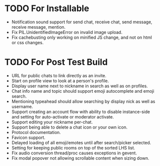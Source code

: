 TODO For Installable
====================

 - Notification sound support for send chat, receive chat, send message, receive message, mention.
 - Fix PIL.UnidentifiedImageError on invalid image upload.
 - Fix cachebusting only working on minified JS change, and not on html or css changes.

TODO For Post Test Build
========================

 - URL for public chats to link directly as an invite.
 - Start on profile view to look at a person's profile.
 - Display user name next to nickname in search as well as on profiles.
 - Chat info name and topic should support emoji autocomplete and emoji search.
 - Mentioning typeahead should allow searching by display nick as well as username.
 - Support creating an account flow with ability to disable instance-side and setting for auto-activate or moderator activate.
 - Support editing your nickname per-chat.
 - Support being able to delete a chat icon or your own icon.
 - Protocol documentation.
 - Favicon support.
 - Delayed loading of all emoji/emotes until after search/picker selected.
 - Setting for keeping public rooms on top of the sorted LHS list.
 - Fix audio conversion thread/proc causes exceptions in gevent.
 - Fix modal popover not allowing scrollable content when sizing down.
